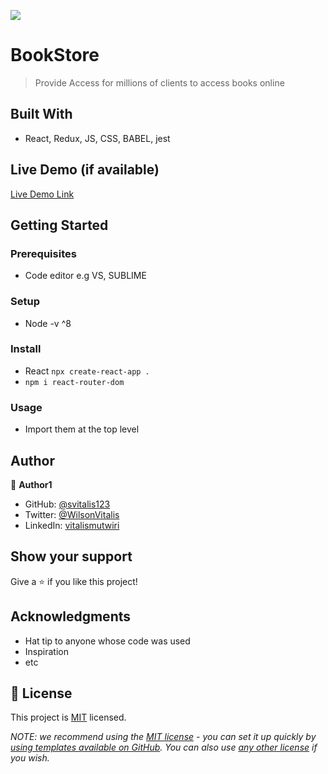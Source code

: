 ![](https://img.shields.io/badge/Microverse-blueviolet)

# BookStore

> Provide Access for millions of clients to access books online


## Built With

- React, Redux, JS, CSS, BABEL, jest

## Live Demo (if available)

[Live Demo Link](https://livedemo.com)


## Getting Started

### Prerequisites
- Code editor e.g VS, SUBLIME

### Setup
- Node -v ^8

### Install
- React `npx create-react-app .`
-  `npm i react-router-dom`

### Usage
- Import them at the top level



## Author

👤 **Author1**

- GitHub: [@svitalis123](https://github.com/svitalis123)
- Twitter: [@WilsonVitalis](https://twitter.com/WilsonVitalis)
- LinkedIn: [vitalismutwiri](https://linkedin.com/in/vitalismutwiri)

## Show your support

Give a ⭐️ if you like this project!

## Acknowledgments

- Hat tip to anyone whose code was used
- Inspiration
- etc

## 📝 License

This project is [MIT](./LICENSE) licensed.

_NOTE: we recommend using the [MIT license](https://choosealicense.com/licenses/mit/) - you can set it up quickly by [using templates available on GitHub](https://docs.github.com/en/communities/setting-up-your-project-for-healthy-contributions/adding-a-license-to-a-repository). You can also use [any other license](https://choosealicense.com/licenses/) if you wish._
